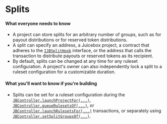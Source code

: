 # Splits

#### What everyone needs to know

* A project can store splits for an arbitrary number of groups, such as for payout distributions or for reserved token distributions.
* A split can specify an address, a Juicebox project, a contract that adheres to the [`IJBSplitHook`](/docs/v4/api/core/interfaces/IJBSplitHook.md) interface, or the address that calls the transaction to distribute payouts or reserved tokens as its recipient.
* By default, splits can be changed at any time for any ruleset configuration. A project's owner can also independently lock a split to a ruleset configuration for a customizable duration.

#### What you'll want to know if you're building

* Splits can be set for a ruleset configuration during the [`JBController.launchProjectFor(...)`](/docs/v4/api/core/JBController.md#launchprojectfor), [`JBController.queueRulesetsOf(...)`](/docs/v4/api/core/JBController.md#queuerulesetsof), or [`JBController.launchRulesetsFor(...)`](/docs/v4/api/core/JBController.md#launchrulesetsfor) transactions, or separately using [`JBController.setSplitGroupsOf(...)`](/docs/v4/api/core/JBController.md#setsplitgroupsof).


